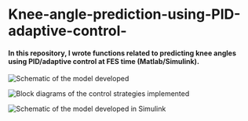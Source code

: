# Knee-angle-prediction-using-PID-adaptive-control-
#### In this repository, I wrote functions related to predicting knee angles using PID/adaptive control at FES time (Matlab/Simulink).



![Schematic of the model developed](https://user-images.githubusercontent.com/96347878/160995543-92248cad-472d-483f-93d7-c188aa378e5c.PNG)


![Block diagrams of the control strategies implemented](https://user-images.githubusercontent.com/96347878/160995552-0858cf47-7c8a-44d3-bce6-6b8f5dd64f85.PNG)


![Schematic of the model developed in Simulink](https://user-images.githubusercontent.com/96347878/160995567-36ba4fef-e9a7-4304-acd8-9ba9138d76da.PNG)
